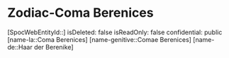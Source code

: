 ﻿---
type: Zodiac
tags:
- astro/Zodiac

---

# Zodiac-Coma Berenices

[SpocWebEntityId::]
isDeleted: false
isReadOnly: false
confidential: public
[name-la::Coma Berenices]
[name-genitive::Comae Berenices]
[name-de::Haar der Berenike]
